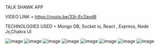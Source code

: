 TALK SHAWK APP

VIDEO LINK = https://youtu.be/33r-Ec2aod8

TECHNOLOGIES USED = Mongo DB, Socket io, React , Express, Node Js,Chakra UI

![image](https://user-images.githubusercontent.com/83301287/158132455-9d8c673d-f11e-4914-ae28-2960d0d7515d.png)
![image](https://user-images.githubusercontent.com/83301287/158133040-bcc84444-22f2-4721-b474-587aabbb584c.png)
![image](https://user-images.githubusercontent.com/83301287/158133542-31475c2a-fa69-4117-a1ab-ca7b46a106e8.png)
![image](https://user-images.githubusercontent.com/83301287/158133726-aa299cec-da16-444f-a966-d8e2d89161a8.png)
![image](https://user-images.githubusercontent.com/83301287/158133845-aa51e6e1-5797-44d7-83bd-34fbf620ff0a.png)
![image](https://user-images.githubusercontent.com/83301287/158133896-318d6f86-d033-44ca-add9-d3d0b780a135.png)
![image](https://user-images.githubusercontent.com/83301287/158133870-c4660899-7a74-481e-8714-dba1a44dc974.png)
![image](https://user-images.githubusercontent.com/83301287/158133961-e31bb121-bbfa-4e3a-b742-da98af8167b3.png)


